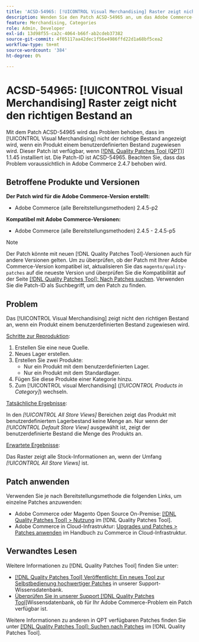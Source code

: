 ```yaml
---
title: 'ACSD-54965: [!UICONTROL Visual Merchandising] Raster zeigt nicht den richtigen Bestand an'
description: Wenden Sie den Patch ACSD-54965 an, um das Adobe Commerce-Problem zu beheben, bei dem das [!UICONTROL Visual Merchandising]-Raster nicht den richtigen Bestand anzeigt, wenn ein Produkt einem benutzerdefinierten Bestand zugewiesen wird.
feature: Merchandising, Categories
role: Admin, Developer
exl-id: 13d98f55-ca2c-4064-b66f-ab2cdeb37382
source-git-commit: 4f05117aa42dec1f56e4986ffd22d1a68bf5cea2
workflow-type: tm+mt
source-wordcount: '384'
ht-degree: 0%

---
```


# ACSD-54965: [!UICONTROL Visual Merchandising] Raster zeigt nicht den richtigen Bestand an

Mit dem Patch ACSD-54965 wird das Problem behoben, dass im [!UICONTROL Visual Merchandising] nicht der richtige Bestand angezeigt wird, wenn ein Produkt einem benutzerdefinierten Bestand zugewiesen wird. Dieser Patch ist verfügbar, wenn [[!DNL Quality Patches Tool (QPT)]](/help/announcements/adobe-commerce-announcements/magento-quality-patches-released-new-tool-to-self-serve-quality-patches.md) 1.1.45 installiert ist. Die Patch-ID ist ACSD-54965. Beachten Sie, dass das Problem voraussichtlich in Adobe Commerce 2.4.7 behoben wird.

## Betroffene Produkte und Versionen

**Der Patch wird für die Adobe Commerce-Version erstellt:**

* Adobe Commerce (alle Bereitstellungsmethoden) 2.4.5-p2

**Kompatibel mit Adobe Commerce-Versionen:**

* Adobe Commerce (alle Bereitstellungsmethoden) 2.4.5 - 2.4.5-p5

>[!NOTE]
>
>Der Patch könnte mit neuen [!DNL Quality Patches Tool]-Versionen auch für andere Versionen gelten. Um zu überprüfen, ob der Patch mit Ihrer Adobe Commerce-Version kompatibel ist, aktualisieren Sie das `magento/quality-patches` auf die neueste Version und überprüfen Sie die Kompatibilität auf der Seite [[!DNL Quality Patches Tool]: Nach Patches suchen](https://experienceleague.adobe.com/tools/commerce-quality-patches/index.html?lang=de). Verwenden Sie die Patch-ID als Suchbegriff, um den Patch zu finden.

## Problem

Das [!UICONTROL Visual Merchandising] zeigt nicht den richtigen Bestand an, wenn ein Produkt einem benutzerdefinierten Bestand zugewiesen wird.

<u>Schritte zur Reproduktion</u>:

1. Erstellen Sie eine neue Quelle.
1. Neues Lager erstellen.
1. Erstellen Sie zwei Produkte:
   * Nur ein Produkt mit dem benutzerdefinierten Lager.
   * Nur ein Produkt mit dem Standardlager.
1. Fügen Sie diese Produkte einer Kategorie hinzu.
1. Zum [!UICONTROL visual Merchandising] (*[!UICONTROL Products in Category]*) wechseln.

<u>Tatsächliche Ergebnisse</u>:

In den *[!UICONTROL All Store Views]* Bereichen zeigt das Produkt mit benutzerdefiniertem Lagerbestand keine Menge an. Nur wenn der *[!UICONTROL Default Store View]* ausgewählt ist, zeigt der benutzerdefinierte Bestand die Menge des Produkts an.

<u>Erwartete Ergebnisse</u>:

Das Raster zeigt alle Stock-Informationen an, wenn der Umfang *[!UICONTROL All Store Views]* ist.

## Patch anwenden

Verwenden Sie je nach Bereitstellungsmethode die folgenden Links, um einzelne Patches anzuwenden:

* Adobe Commerce oder Magento Open Source On-Premise: [[!DNL Quality Patches Tool] > Nutzung](https://experienceleague.adobe.com/docs/commerce-operations/tools/quality-patches-tool/usage.html?lang=de) im [!DNL Quality Patches Tool].
* Adobe Commerce in Cloud-Infrastruktur: [Upgrades und Patches > Patches anwenden](https://experienceleague.adobe.com/docs/commerce-cloud-service/user-guide/develop/upgrade/apply-patches.html?lang=de) im Handbuch zu Commerce in Cloud-Infrastruktur.

## Verwandtes Lesen

Weitere Informationen zu [!DNL Quality Patches Tool] finden Sie unter:

* [[!DNL Quality Patches Tool] Veröffentlicht: Ein neues Tool zur Selbstbedienung hochwertiger Patches](/help/announcements/adobe-commerce-announcements/magento-quality-patches-released-new-tool-to-self-serve-quality-patches.md) in unserer Support-Wissensdatenbank.
* [Überprüfen Sie in unserer Support [!DNL Quality Patches Tool]](/help/support-tools/patches-available-in-qpt-tool/check-patch-for-magento-issue-with-magento-quality-patches.md)Wissensdatenbank, ob für Ihr Adobe Commerce-Problem ein Patch verfügbar ist.

Weitere Informationen zu anderen in QPT verfügbaren Patches finden Sie unter [[!DNL Quality Patches Tool]: Suchen nach Patches](https://experienceleague.adobe.com/tools/commerce-quality-patches/index.html?lang=de) im [!DNL Quality Patches Tool].
